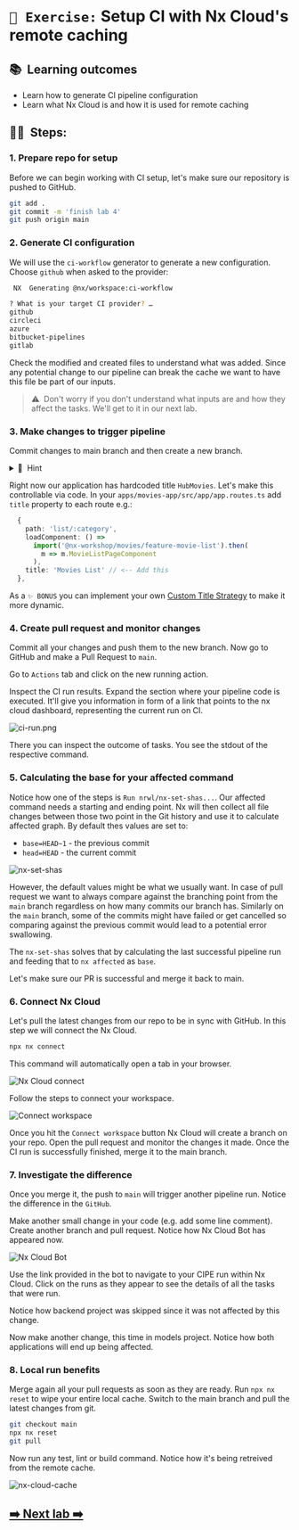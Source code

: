 # `📖 Exercise:` Setup CI with Nx Cloud's remote caching

## 📚&nbsp;&nbsp;**Learning outcomes**

- Learn how to generate CI pipeline configuration
- Learn what Nx Cloud is and how it is used for remote caching

## 🏋️‍♀️&nbsp;&nbsp;Steps:

### 1. Prepare repo for setup

Before we can begin working with CI setup, let's make sure our repository is pushed to GitHub.

```bash
git add .
git commit -m 'finish lab 4'
git push origin main
```

### 2. Generate CI configuration

We will use the `ci-workflow` generator to generate a new configuration. Choose `github` when asked to the provider:

```bash
 NX  Generating @nx/workspace:ci-workflow

? What is your target CI provider? …
github
circleci
azure
bitbucket-pipelines
gitlab
```

Check the modified and created files to understand what was added. Since any potential change to our pipeline can break the cache we want to have this file be part of our inputs.

> ⚠️&nbsp;&nbsp;Don't worry if you don't understand what inputs are and how they affect the tasks. We'll get to it in our next lab.

### 3. Make changes to trigger pipeline

Commit changes to main branch and then create a new branch.

<details>
<summary>🐳&nbsp;&nbsp;Hint</summary>

```bash
git add . && git commit -m "add ci"
git push origin main
git checkout -b dynamic-title
```

</details>

Right now our application has hardcoded title `HubMovies`. Let's make this controllable via code. In your `apps/movies-app/src/app/app.routes.ts` add `title` property to each route e.g.:

```ts
  {
    path: 'list/:category',
    loadComponent: () =>
      import('@nx-workshop/movies/feature-movie-list').then(
        m => m.MovieListPageComponent
      ),
    title: 'Movies List' // <-- Add this
  },
```

As a `✨ BONUS` you can implement your own [Custom Title Strategy](https://angular.dev/guide/routing/common-router-tasks#setting-the-page-title) to make it more dynamic.

### 4. Create pull request and monitor changes

Commit all your changes and push them to the new branch. Now go to GitHub and make a Pull Request to `main`.

Go to `Actions` tab and click on the new running action.

Inspect the CI run results. Expand the section where your pipeline code is executed. It'll give
you information in form of a link that points to the nx cloud dashboard, representing the current run on CI.

![ci-run.png](../images/ci-run.png)

There you can inspect the outcome of tasks. You see the stdout of the respective command.

### 5. Calculating the base for your affected command

Notice how one of the steps is `Run nrwl/nx-set-shas...`. Our affected command needs a starting and ending point. Nx will then collect all file changes between those two point in the Git history and use it to calculate affected graph. By default thes values are set to:

- `base=HEAD~1` - the previous commit
- `head=HEAD` - the current commit

![nx-set-shas](../images/nx-set-shas.png)

However, the default values might be what we usually want. In case of pull request we want to always compare against the branching point from the `main` branch regardless on how many commits our branch has. Similarly on the `main` branch, some of the commits might have failed or get cancelled so comparing against the previous commit would lead to a potential error swallowing.

The `nx-set-shas` solves that by calculating the last successful pipeline run and feeding that to `nx affected` as `base`.

Let's make sure our PR is successful and merge it back to main.

### 6. Connect Nx Cloud

Let's pull the latest changes from our repo to be in sync with GitHub. In this step we will connect the Nx Cloud.

```bash
npx nx connect
```

This command will automatically open a tab in your browser.

![Nx Cloud connect](../assets/connect-nx-cloud.png)

Follow the steps to connect your workspace.

![Connect workspace](../assets/connect-workspace.png)

Once you hit the `Connect workspace` button Nx Cloud will create a branch on your repo. Open the pull request and monitor the changes it made. Once the CI run is successfully finished, merge it to the main branch.

### 7. Investigate the difference

Once you merge it, the push to `main` will trigger another pipeline run. Notice the difference in the `GitHub`.

Make another small change in your code (e.g. add some line comment). Create another branch and pull request. Notice how Nx Cloud Bot has appeared now.

![Nx Cloud Bot](../assets/nx-cloud-bot.png)

Use the link provided in the bot to navigate to your CIPE run within Nx Cloud. Click on the runs as they appear to see the details of all the tasks that were run.

Notice how backend project was skipped since it was not affected by this change.

Now make another change, this time in models project. Notice how both applications will end up being affected.

### 8. Local run benefits

Merge again all your pull requests as soon as they are ready. Run `npx nx reset` to wipe your entire local cache.
Switch to the main branch and pull the latest changes from git.

```bash
git checkout main
npx nx reset
git pull
```

Now run any test, lint or build command. Notice how it's being retreived from the remote cache.

![nx-cloud-cache](images/nx-cloud-cache.png)

## [➡️ Next lab ➡️](./caching-deep-dive.md)
